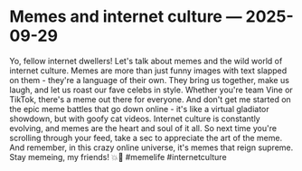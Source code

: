 # Memes and internet culture — 2025-09-29

Yo, fellow internet dwellers! Let's talk about memes and the wild world of internet culture. Memes are more than just funny images with text slapped on them - they're a language of their own. They bring us together, make us laugh, and let us roast our fave celebs in style. Whether you're team Vine or TikTok, there's a meme out there for everyone. And don't get me started on the epic meme battles that go down online - it's like a virtual gladiator showdown, but with goofy cat videos. Internet culture is constantly evolving, and memes are the heart and soul of it all. So next time you're scrolling through your feed, take a sec to appreciate the art of the meme. And remember, in this crazy online universe, it's memes that reign supreme. Stay memeing, my friends! 💥🤣 #memelife #internetculture